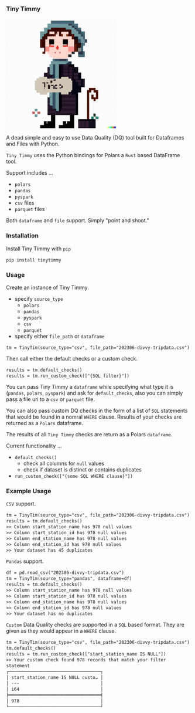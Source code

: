 ### Tiny Timmy

<img src="https://github.com/danielbeach/tinytimmy/blob/main/imgs/tinytim.png" width="300">


A dead simple and easy to use Data Quality (DQ) tool built for Dataframes and Files with Python.

`Tiny Timmy` uses the Python bindings for Polars a `Rust` based DataFrame tool.

Support includes ...
- `polars`
- `pandas`
- `pyspark`
- `csv` files
- `parquet` files

Both `dataframe` and `file` support. Simply "point and shoot."


### Installation
Install Tiny Timmy with `pip`
```
pip install tinytimmy
```

### Usage
Create an instance of Tiny Timmy. 
 - specify `source_type`
    - `polars`
    - `pandas`
    - `pyspark`
    - `csv`
    - `parquet`
 - specify either `file_path` or `dataframe`

```
tm = TinyTim(source_type="csv", file_path="202306-divvy-tripdata.csv")
```

Then call either the default checks or a custom check.
```
results = tm.default_checks()
results = tm.run_custom_check(["{SQL filter}"])
```

You can pass Tiny Timmy a `dataframe` while specifying what type it is (`pandas`, `polars`, `pyspark`)
and ask for `default_checks`, also you can simply pass a file uri to a `csv` or `parquet` file.

You can also pass custom DQ checks in the form of a list of `SQL` statements that would be found
in a nomral `WHERE` clause. Results of your checks are returned as a `Polars` dataframe.

The results of all `Tiny Timmy` checks are return as a Polars `dataframe`.

Current functionality ...
- `default_checks()`
    - check all columns for `null` values
    - check if dataset is distinct or contains duplicates
- `run_custom_check(["{some SQL WHERE clause}"])`

### Example Usage

`CSV` support.
```
tm = TinyTim(source_type="csv", file_path="202306-divvy-tripdata.csv")
results = tm.default_checks()
>> Column start_station_name has 978 null values
>> Column start_station_id has 978 null values
>> Column end_station_name has 978 null values
>> Column end_station_id has 978 null values
>> Your dataset has 45 duplicates
```

`Pandas` support.
```
df = pd.read_csv("202306-divvy-tripdata.csv")
tm = TinyTim(source_type="pandas", dataframe=df)
results = tm.default_checks()
>> Column start_station_name has 978 null values
>> Column start_station_id has 978 null values
>> Column end_station_name has 978 null values
>> Column end_station_id has 978 null values
>> Your dataset has no duplicates
```

`Custom` Data Quality checks are supported in a `SQL` based format. 
They are given as they would appear in a `WHERE` clause.

```
tm = TinyTim(source_type="csv", file_path="202306-divvy-tripdata.csv")
tm.default_checks()
results = tm.run_custom_check(["start_station_name IS NULL"])
>> Your custom check found 978 records that match your filter statement
┌───────────────────────────────────┐
│ start_station_name IS NULL custo… │
│ ---                               │
│ i64                               │
╞═══════════════════════════════════╡
│ 978                               │
└───────────────────────────────────┘
```